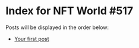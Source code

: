 # Index for NFT World #517
Posts will be displayed in the order below:

- [Your first post](./001-first.md)

